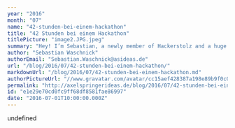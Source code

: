 ```yaml
---
year: "2016"
month: "07"
name: "42-stunden-bei-einem-hackathon"
title: "42 Stunden bei einem Hackathon"
titlePicture: "image2.JPG.jpeg"
summary: "Hey! I’m Sebastian, a newly member of Hackerstolz and a huge fan of Hackathons. This is a short story about my last Hackathon. It was not your most typical Hackathon, as it was kind of a corporate one about new ideas some business units, but you still will get the idea how a Hackathon works."
author: "Sebastian Waschnick"
authorEmail: "Sebastian.Waschnick@asideas.de"
url: "/blog/2016/07/42-stunden-bei-einem-hackathon/"
markdownUrl: "/blog/2016/07/42-stunden-bei-einem-hackathon.md"
authorPictureUrl: "//www.gravatar.com/avatar/cc15aef428387a198e89b9f0c0c1a965"
permalink: "http://axelspringerideas.de/blog/2016/07/42-stunden-bei-einem-hackathon/"
id: "e1e29e70cd0fc9ff68df8581fae86997"
date: "2016-07-01T10:00:00.000Z"
---
```


undefined